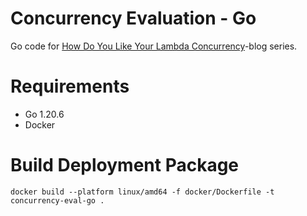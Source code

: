 # Concurrency Evaluation - Go
Go code for [How Do You Like Your Lambda Concurrency](https://ville-karkkainen.medium.com/how-do-you-like-your-aws-lambda-concurrency-part-1-introduction-7a3f7ecfe4b5)-blog series.

# Requirements
* Go 1.20.6
* Docker

# Build Deployment Package

```
docker build --platform linux/amd64 -f docker/Dockerfile -t concurrency-eval-go .
```
